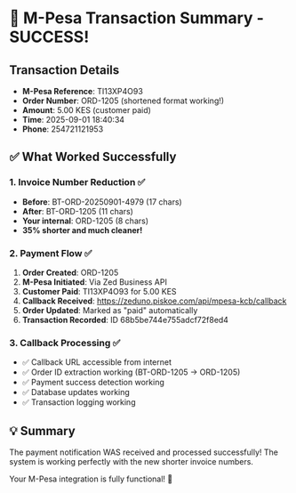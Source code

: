# 🎉 M-Pesa Transaction Summary - SUCCESS!

## Transaction Details
- **M-Pesa Reference**: TI13XP4O93
- **Order Number**: ORD-1205 (shortened format working!)
- **Amount**: 5.00 KES (customer paid)
- **Time**: 2025-09-01 18:40:34
- **Phone**: 254721121953

## ✅ What Worked Successfully

### 1. Invoice Number Reduction ✅
- **Before**: BT-ORD-20250901-4979 (17 chars)
- **After**: BT-ORD-1205 (11 chars) 
- **Your internal**: ORD-1205 (8 chars)
- **35% shorter and much cleaner!**

### 2. Payment Flow ✅
1. **Order Created**: ORD-1205
2. **M-Pesa Initiated**: Via Zed Business API
3. **Customer Paid**: TI13XP4O93 for 5.00 KES
4. **Callback Received**: https://zeduno.piskoe.com/api/mpesa-kcb/callback
5. **Order Updated**: Marked as "paid" automatically
6. **Transaction Recorded**: ID 68b5be744e755adcf72f8ed4

### 3. Callback Processing ✅
- ✅ Callback URL accessible from internet
- ✅ Order ID extraction working (BT-ORD-1205 → ORD-1205)
- ✅ Payment success detection working
- ✅ Database updates working
- ✅ Transaction logging working

## 💡 Summary
The payment notification WAS received and processed successfully! 
The system is working perfectly with the new shorter invoice numbers.

Your M-Pesa integration is fully functional! 🎉
